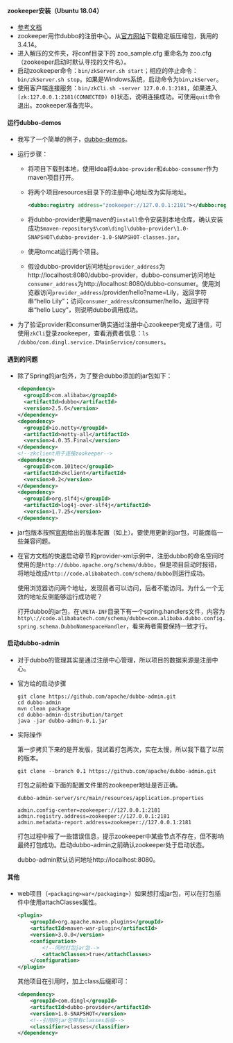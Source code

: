 #### zookeeper安装（Ubuntu 18.04）

* [参考文档](https://zookeeper.apache.org/doc/r3.4.14/zookeeperStarted.html)
* zookeeper用作dubbo的注册中心。从[官方网站](https://archive.apache.org/dist/zookeeper/)下载稳定版压缩包，我用的3.4.14。
* 进入解压的文件夹，将conf目录下的 zoo_sample.cfg 重命名为 zoo.cfg（zookeeper启动时默认寻找的文件名）。
* 启动zookeeper命令：`bin/zkServer.sh start`；相应的停止命令：`bin/zkServer.sh stop`。如果是Windows系统，启动命令为`bin\zkServer`。
* 使用客户端连接服务：`bin/zkCli.sh -server 127.0.0.1:2181`，如果进入`[zk:127.0.0.1:2181(CONNECTED) 0]`状态，说明连接成功。可使用`quit`命令退出。zookeeper准备完毕。



#### 运行dubbo-demos

* 我写了一个简单的例子，[dubbo-demos](https://github.com/dingl-designer/dubbo-demos)。

* 运行步骤：

  * 将项目下载到本地，使用Idea将`dubbo-provider`和`dubbo-consumer`作为maven项目打开。

  * 将两个项目resources目录下的注册中心地址改为实际地址。

    ```xml
    <dubbo:registry address="zookeeper://127.0.0.1:2181"></dubbo:registry>
    ```

  * 将dubbo-provider使用maven的`install`命令安装到本地仓库，确认安装成功`$maven-repository$\com\dingl\dubbo-provider\1.0-SNAPSHOT\dubbo-provider-1.0-SNAPSHOT-classes.jar`。

  * 使用tomcat运行两个项目。

  * 假设dubbo-provider访问地址`provider_address`为http://localhost:8080/dubbo-provider，dubbo-consumer访问地址`consumer_address`为http://localhost:8080/dubbo-consumer。使用浏览器访问`provider_address`/provider/hello?name=Lily，返回字符串“hello Lily”；访问`consumer_address`/consumer/hello，返回字符串“hello Lucy”，则说明dubbo调用成功。
  
* 为了验证provider和consumer确实通过注册中心zookeeper完成了通信，可使用`zkCli`登录zookeeper，查看消费者信息：`ls /dubbo/com.dingl.service.IMainService/consumers`。

#### 遇到的问题

* 除了Spring的jar包外，为了整合dubbo添加的jar包如下：

  ```xml
  <dependency>
    <groupId>com.alibaba</groupId>
    <artifactId>dubbo</artifactId>
    <version>2.5.6</version>
  </dependency>
  <dependency>
    <groupId>io.netty</groupId>
    <artifactId>netty-all</artifactId>
    <version>4.0.35.Final</version>
  </dependency>
  <!--zkclient用于连接zookeeper-->
  <dependency>
    <groupId>com.101tec</groupId>
    <artifactId>zkclient</artifactId>
    <version>0.2</version>
  </dependency>
  <dependency>
    <groupId>org.slf4j</groupId>
    <artifactId>log4j-over-slf4j</artifactId>
    <version>1.7.25</version>
  </dependency>
  ```
  
* jar包版本按照[官网](https://dubbo.apache.org/zh-cn/docs/user/dependencies.html)给出的版本配置（如上）。要使用更新的jar包，可能面临一些兼容问题。

* 在官方文档的快速启动章节的provider-xml示例中，注册dubbo的命名空间时使用的是`http://dubbo.apache.org/schema/dubbo`，但是项目启动时报错，将地址改成`http://code.alibabatech.com/schema/dubbo`则运行成功。

  使用浏览器访问两个地址，发现前者可以访问，后者不能访问。为什么一个无效的地址反倒能够运行成功呢？

  打开dubbo的jar包，在`\META-INF`目录下有一个spring.handlers文件，内容为`http\://code.alibabatech.com/schema/dubbo=com.alibaba.dubbo.config.spring.schema.DubboNamespaceHandler`，看来两者需要保持一致才行。



#### 启动dubbo-admin

* 对于dubbo的管理其实是通过注册中心管理，所以项目的数据来源是注册中心。

* 官方给的启动步骤

  ```
  git clone https://github.com/apache/dubbo-admin.git
  cd dubbo-admin
  mvn clean package
  cd dubbo-admin-distribution/target
  java -jar dubbo-admin-0.1.jar
  ```

* 实际操作

  第一步拷贝下来的是开发版，我试着打包两次，实在太慢，所以我下载了以前的版本。

  ```
  git clone --branch 0.1 https://github.com/apache/dubbo-admin.git
  ```

  打包之前检查下面的配置文件里的zookeeper地址是否正确。

  ```
  dubbo-admin-server/src/main/resources/application.properties
  ```

  ```
  admin.config-center=zookeeper://127.0.0.1:2181
  admin.registry.address=zookeeper://127.0.0.1:2181
  admin.metadata-report.address=zookeeper://127.0.0.1:2181
  ```

  打包过程中报了一些错误信息，提示zookeeper中某些节点不存在，但不影响最终打包成功。启动dubbo-admin之前确认zookeeper处于启动状态。

  dubbo-admin默认访问地址http://localhost:8080。



#### 其他

* web项目（`<packaging>war</packaging>`）如果想打成jar包，可以在打包插件中使用attachClasses属性。

  ```xml
  <plugin>
      <groupId>org.apache.maven.plugins</groupId>
      <artifactId>maven-war-plugin</artifactId>
      <version>3.0.0</version>
      <configuration>
          <!--同时打包jar包-->
          <attachClasses>true</attachClasses>
      </configuration>
  </plugin>
  ```

  其他项目在引用时，加上class后缀即可：

  ```xml
  <dependency>
      <groupId>com.dingl</groupId>
      <artifactId>dubbo-provider</artifactId>
      <version>1.0-SNAPSHOT</version>
      <!--引用的jar包带有classes后缀-->
      <classifier>classes</classifier>
  </dependency>
  ```

  